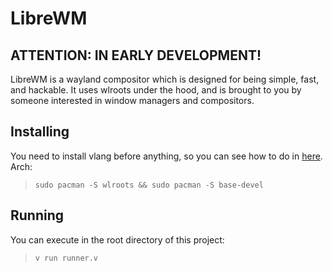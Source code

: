 # LibreWM

## ATTENTION: IN EARLY DEVELOPMENT!

LibreWM is a wayland compositor which is designed for being simple, fast, and hackable. It uses wlroots under the hood, and is brought to you by someone interested in
window managers and compositors.

## Installing
You need to install vlang before anything, so you can see how to do in [here](https://vlang.io).
Arch:
> `sudo pacman -S wlroots && sudo pacman -S base-devel`

## Running
You can execute in the root directory of this project:
> `v run runner.v`
